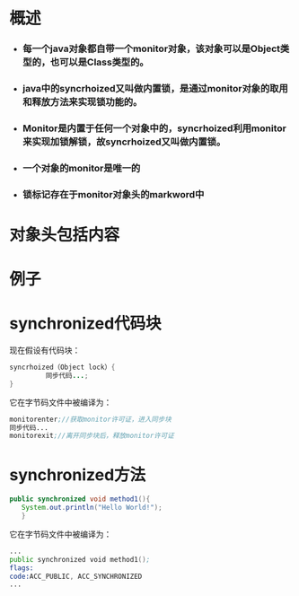 # 概述
* ### 每一个java对象都自带一个monitor对象，该对象可以是Object类型的，也可以是Class类型的。
* ### java中的syncrhoized又叫做内置锁，是通过monitor对象的取用和释放方法来实现锁功能的。
* ### Monitor是内置于任何一个对象中的，syncrhoized利用monitor来实现加锁解锁，故syncrhoized又叫做内置锁。
* ### 一个对象的monitor是唯一的
* ### 锁标记存在于monitor对象头的markword中

# 对象头包括内容


# 例子
# synchronized代码块
现在假设有代码块：  
```java
syncrhoized（Object lock）{
         同步代码...;
}
```

它在字节码文件中被编译为：
```asm
monitorenter;//获取monitor许可证，进入同步块
同步代码...
monitorexit;//离开同步块后，释放monitor许可证
```

# synchronized方法
```java
public synchronized void method1(){
   System.out.println("Hello World!");
   }
```
它在字节码文件中被编译为：
```asm
...
public synchronized void method1();
flags:
code:ACC_PUBLIC, ACC_SYNCHRONIZED
...
```
